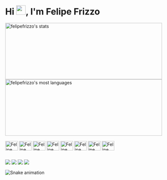 
<h1 align="left">Hi <img src="https://raw.githubusercontent.com/kaueMarques/kaueMarques/master/hi.gif" width="30px">, I'm Felipe Frizzo</h1>

<div>
  <a href="https://github.com/felipefrizzovg"></a>
  <img height="180em" width="500em" src="https://github-readme-stats.vercel.app/api?username=felipefrizzovg&show_icons=true&theme=vision-friendly-dark" alt="felipefrizzo's stats"/>
  <img height="180em" width="500em" src="https://github-readme-stats.vercel.app/api/top-langs/?username=felipefrizzovg&layout=compact&theme=vision-friendly-dark" alt="felipefrizzo's most languages"/>
</div>

<br>

<div display="inline-block">
  <img align="center" alt="Felipe React" src="https://cdn.jsdelivr.net/gh/devicons/devicon/icons/react/react-original.svg" height="30px" width="40px"/>
  <img align="center" alt="Felipe JS" src="https://cdn.jsdelivr.net/gh/devicons/devicon/icons/javascript/javascript-original.svg" height="30px" width="40px"/>
  <img align="center" alt="Felipe TS" src="https://cdn.jsdelivr.net/gh/devicons/devicon/icons/typescript/typescript-original.svg" height="30px" width="40px"/>
  <img align="center" alt="Felipe HTML" src="https://cdn.jsdelivr.net/gh/devicons/devicon/icons/html5/html5-original.svg" height="30px" width="40px"/>
  <img align="center" alt="Felipe CSS" src="https://cdn.jsdelivr.net/gh/devicons/devicon/icons/css3/css3-original.svg" height="30px" width="40px"/>
  <img align="center" alt="Felipe SASS" src="https://cdn.jsdelivr.net/gh/devicons/devicon/icons/sass/sass-original.svg" height="30px" width="40px"/>
  <img align="center" alt="Felipe Git" src="https://cdn.jsdelivr.net/gh/devicons/devicon/icons/git/git-original.svg" height="30px" width="40px"/>
  <img align="center" alt="Felipe VScode" src="https://cdn.jsdelivr.net/gh/devicons/devicon/icons/vscode/vscode-original.svg" height="30px" width="40px"/>
</div>
  
##


<div> 
  <a href="https://instagram.com/felipefrizzovg" target="_blank"><img src="https://img.shields.io/badge/-Instagram-%23E4405F?style=for-the-badge&logo=instagram&logoColor=white" target="_blank"></a>
 <a href="discordapp.com/users/427562070884483096" target="_blank"><img src="https://img.shields.io/badge/Discord-7289DA?style=for-the-badge&logo=discord&logoColor=white" target="_blank"></a> 
  <a href = "mailto:felipefrizzovg@gmail.com"><img src="https://img.shields.io/badge/-Gmail-%23333?style=for-the-badge&logo=gmail&logoColor=white" target="_blank"></a>
  <a href="https://www.linkedin.com/in/felipe-frizzo-2336b61a4/" target="_blank"><img src="https://img.shields.io/badge/-LinkedIn-%230077B5?style=for-the-badge&logo=linkedin&logoColor=white" target="_blank"></a> 
 
  ![Snake animation](https://github.com/felipefrizzovg/felipefrizzovg/blob/output/github-contribution-grid-snake.svg)
 
</div>
